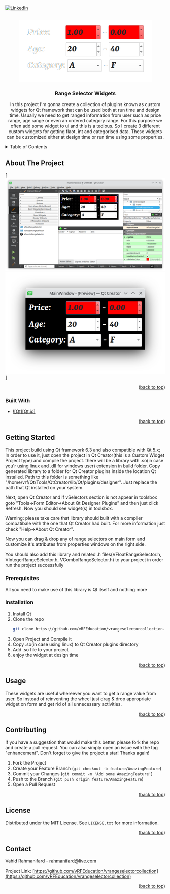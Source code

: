 <!-- Improved compatibility of back to top link: See: https://github.com/othneildrew/Best-README-Template/pull/73 -->
<a name="readme-top"></a>
<!--
*** Thanks for checking out the Best-README-Template. If you have a suggestion
*** that would make this better, please fork the repo and create a pull request
*** or simply open an issue with the tag "enhancement".
*** Don't forget to give the project a star!
*** Thanks again! Now go create something AMAZING! :D
-->



<!-- PROJECT SHIELDS -->
<!--
*** I'm using markdown "reference style" links for readability.
*** Reference links are enclosed in brackets [ ] instead of parentheses ( ).
*** See the bottom of this document for the declaration of the reference variables
*** for contributors-url, forks-url, etc. This is an optional, concise syntax you may use.
*** https://www.markdownguide.org/basic-syntax/#reference-style-links
-->
[![LinkedIn][linkedin-shield]][linkedin-url]



<!-- PROJECT LOGO -->
<br />
<div align="center">
  <a href="https://github.com/vRFEducation/vrangeselectorcollection">
    <img src="images/logo.png" alt="Logo">
  </a>

<h3 align="center">Range Selector Widgets</h3>

  <p align="center">
    In this project I'm gonna create a collection of plugins known as custom widgets for Qt framework that can be used both at run time and design time.
    Usually we need to get ranged information from user such as price range, age range or even an ordered category range. For this purpose we often add some widget to ui and this is a tedious.
    So I create 3 different custom widgets for getting flaot, int and categorised data. These widgets can be customized either at design time or run time using some properties.
  </p>
</div>



<!-- TABLE OF CONTENTS -->
<details>
  <summary>Table of Contents</summary>
  <ol>
    <li>
      <a href="#about-the-project">About The Project</a>
      <ul>
        <li><a href="#built-with">Built With</a></li>
      </ul>
    </li>
    <li>
      <a href="#getting-started">Getting Started</a>
      <ul>
        <li><a href="#prerequisites">Prerequisites</a></li>
        <li><a href="#installation">Installation</a></li>
      </ul>
    </li>
    <li><a href="#usage">Usage</a></li>
    <li><a href="#roadmap">Roadmap</a></li>
    <li><a href="#contributing">Contributing</a></li>
    <li><a href="#license">License</a></li>
    <li><a href="#contact">Contact</a></li>
    <li><a href="#acknowledgments">Acknowledgments</a></li>
  </ol>
</details>




<!-- ABOUT THE PROJECT -->
## About The Project
[![Product Name Screen Shot][product-screenshot1]
![Product Name Screen Shot][product-screenshot2]]


<p align="right">(<a href="#readme-top">back to top</a>)</p>



### Built With

* [![Qt][Qt.io]][qt-url]

<p align="right">(<a href="#readme-top">back to top</a>)</p>



<!-- GETTING STARTED -->
## Getting Started
This project build using Qt framework 6.3 and also compatible with Qt 5.x;
In order to use it, just open the project in Qt Creator(this is a Custom Widget Project type) and compile the project. there will be a library with .so(in case you'r using linux and .dll for windows user) extension in build folder.
Copy generated library to a folder for Qt Creator plugins inside the location Qt installed. Path to this folder is something like "/home/vrf/Qt/Tools/QtCreator/lib/Qt/plugins/designer". Just replace the path that Qt installed on your system.

Next, open Qt Creator and if vSelectors section is not appear in toolsbox goto "Tools->Form Editor->About Qt Designer Plugins" and then just click Refresh. Now you should see widget(s) in toolsbox.

Warning: please take care that library should built with a compiler compatibale with the one that Qt Creator had built. For more information just check "Help->About Qt Creator".

Now you can drag & drop any of range selectors on main form and customize it's attributes from properties windows on the right side.

You should also add this library and related .h files(VFloatRangeSelector.h, VIntegerRangeSelector.h, VComboRangeSelector.h) to your project in order run the project successfully

### Prerequisites

All you need to make use of this library is Qt itself and nothing more

### Installation

1. Install Qt
2. Clone the repo
   ```sh
   git clone https://github.com/vRFEducation/vrangeselectorcollection.git
   ```
3. Open Project and Compile it
4. Copy .so(in case using linux) to Qt Creator plugins directory
5. Add .so file to your project
6. enjoy the widget at design time


<p align="right">(<a href="#readme-top">back to top</a>)</p>



<!-- USAGE EXAMPLES -->
## Usage
These widgets are useful whereever you want to get a range value from user. So instead of reinventing the wheel just drag & drop appropriate widget on form and get rid of all unnecessary activities.


<p align="right">(<a href="#readme-top">back to top</a>)</p>


<!-- CONTRIBUTING -->
## Contributing

If you have a suggestion that would make this better, please fork the repo and create a pull request. You can also simply open an issue with the tag "enhancement".
Don't forget to give the project a star! Thanks again!

1. Fork the Project
2. Create your Feature Branch (`git checkout -b feature/AmazingFeature`)
3. Commit your Changes (`git commit -m 'Add some AmazingFeature'`)
4. Push to the Branch (`git push origin feature/AmazingFeature`)
5. Open a Pull Request

<p align="right">(<a href="#readme-top">back to top</a>)</p>



<!-- LICENSE -->
## License

Distributed under the MIT License. See `LICENSE.txt` for more information.

<p align="right">(<a href="#readme-top">back to top</a>)</p>



<!-- CONTACT -->
## Contact

Vahid Rahmanifard - rahmanifard@live.com

Project Link: [https://github.com/vRFEducation/vrangeselectorcollection](https://github.com/vRFEducation/vrangeselectorcollection)

<p align="right">(<a href="#readme-top">back to top</a>)</p>


[product-screenshot1]: images/Demo1.png
[product-screenshot2]: images/Demo2.png
[linkedin-shield]: https://img.shields.io/badge/-LinkedIn-black.svg?style=for-the-badge&logo=linkedin&colorB=555
[linkedin-url]: https://linkedin.com/in/vrahmanifard
[qt-url]: https://qt.io/

